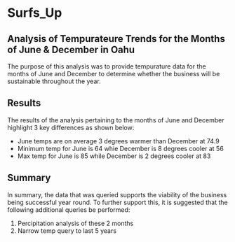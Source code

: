 # Surfs_Up

## Analysis of Tempurateure Trends for the Months of June & December in Oahu
The purpose of this analysis was to provide tempurature data for the months of June and December to determine whether the business will be sustainable throughout the year.

## Results
The results of the analysis pertaining to the months of June and December highlight 3 key differences as shown below:

- June temps are on average 3 degrees warmer than December at 74.9
- Minimum temp for June is 64 whie December is 8 degrees cooler at 56
- Max temp for June is 85 while December is 2 degrees cooler at 83

## Summary
In summary, the data that was queried supports the viability of the business being successful year round.  To further support this, it is suggested that the following additional queries be performed:

1.  Percipitation analysis of these 2 months
2.  Narrow temp query to last 5 years
